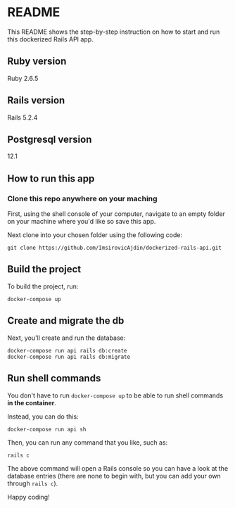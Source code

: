 # README

This README shows the step-by-step instruction on how to start and run this dockerized Rails API app.

## Ruby version

Ruby 2.6.5

## Rails version

Rails 5.2.4

## Postgresql version

12.1

## How to run this app


### Clone this repo anywhere on your maching

First, using the shell console of your computer, navigate to an empty folder on your machine where you'd like so save this app.

Next clone into your chosen folder using the following code:
```
git clone https://github.com/ImsirovicAjdin/dockerized-rails-api.git
```

## Build the project

To build the project, run:
```
docker-compose up
```

## Create and migrate the db

Next, you'll create and run the database:
```
docker-compose run api rails db:create
docker-compose run api rails db:migrate
```

## Run shell commands

You don't have to run `docker-compose up` to be able to run shell commands **in the container**.

Instead, you can do this:
```
docker-compose run api sh
```

Then, you can run any command that you like, such as:
```
rails c
```

The above command will open a Rails console so you can have a look at the database entries (there are none to begin with, but you can add your own through `rails c`).

Happy coding!

